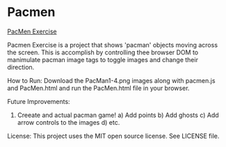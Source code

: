 # Pacmen

<a href="http://J-Rodshow44.github.io/Pacmen"> PacMen Exercise </a>

Pacmen Exercise is a project that shows 'pacman' objects moving across the screen. This is accomplish by controlling thee browser DOM to manimulate pacman image tags to toggle images and change their direction.

How to Run: Download the PacMan1-4.png images along with pacmen.js and PacMen.html and run the PacMen.html file in your browser.

Future Improvements:
1) Creeate and actual pacman game!
  a) Add points
  b) Add ghosts
  c) Add arrow controls to the images
  d) etc.

License: This project uses the MIT open source license. See LICENSE file.
